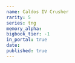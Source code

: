 ```yaml
---
name: Caldos IV Crusher
rarity: 5
series: tng
memory_alpha:
bigbook_tier: -1
in_portal: true
date:
published: true
---
```



